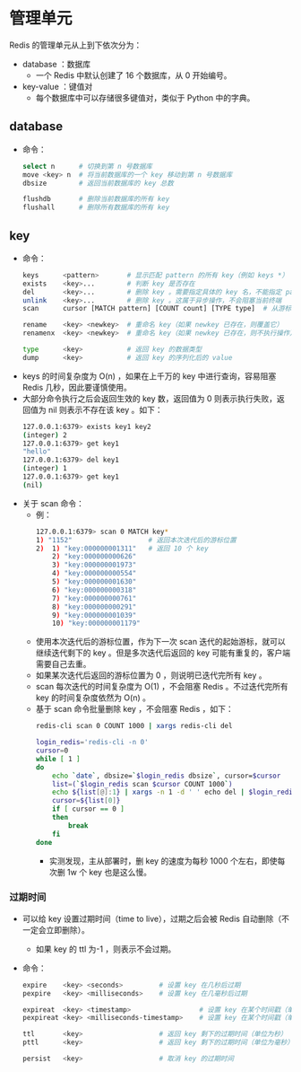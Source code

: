 # 管理单元

Redis 的管理单元从上到下依次分为：
- database ：数据库
  - 一个 Redis 中默认创建了 16 个数据库，从 0 开始编号。
- key-value ：键值对
  - 每个数据库中可以存储很多键值对，类似于 Python 中的字典。

## database

- 命令：
  ```sh
  select n      # 切换到第 n 号数据库
  move <key> n  # 将当前数据库的一个 key 移动到第 n 号数据库
  dbsize        # 返回当前数据库的 key 总数

  flushdb       # 删除当前数据库的所有 key
  flushall      # 删除所有数据库的所有 key
  ```

## key

- 命令：
  ```sh
  keys      <pattern>       # 显示匹配 pattern 的所有 key（例如 keys *）
  exists    <key>...        # 判断 key 是否存在
  del       <key>...        # 删除 key 。需要指定具体的 key 名，不能指定 pattern 。这属于同步操作，会阻塞当前终端
  unlink    <key>...        # 删除 key 。这属于异步操作，不会阻塞当前终端
  scan      cursor [MATCH pattern] [COUNT count] [TYPE type]  # 从游标 cursor 位置开始迭代一定数量的 key ，最多返回的数量为 count（默认为 10 ）

  rename    <key> <newkey>  # 重命名 key（如果 newkey 已存在，则覆盖它）
  renamenx  <key> <newkey>  # 重命名 key（如果 newkey 已存在，则不执行操作）

  type      <key>           # 返回 key 的数据类型
  dump      <key>           # 返回 key 的序列化后的 value
  ```
- keys 的时间复杂度为 O(n) ，如果在上千万的 key 中进行查询，容易阻塞 Redis 几秒，因此要谨慎使用。
- 大部分命令执行之后会返回生效的 key 数，返回值为 0 则表示执行失败，返回值为 nil 则表示不存在该 key 。如下：
  ```sh
  127.0.0.1:6379> exists key1 key2
  (integer) 2
  127.0.0.1:6379> get key1
  "hello"
  127.0.0.1:6379> del key1
  (integer) 1
  127.0.0.1:6379> get key1
  (nil)
  ```
- 关于 scan 命令：
  - 例：
    ```sh
    127.0.0.1:6379> scan 0 MATCH key*
    1) "1152"                   # 返回本次迭代后的游标位置
    2)  1) "key:000000001311"   # 返回 10 个 key
        2) "key:000000000626"
        3) "key:000000001973"
        4) "key:000000000554"
        5) "key:000000001630"
        6) "key:000000000318"
        7) "key:000000000761"
        8) "key:000000000291"
        9) "key:000000001039"
        10) "key:000000001179"
    ```
  - 使用本次迭代后的游标位置，作为下一次 scan 迭代的起始游标，就可以继续迭代剩下的 key 。但是多次迭代后返回的 key 可能有重复的，客户端需要自己去重。
  - 如果某次迭代后返回的游标位置为 0 ，则说明已迭代完所有 key 。
  - scan 每次迭代的时间复杂度为 O(1) ，不会阻塞 Redis 。不过迭代完所有 key 的时间复杂度依然为 O(n) 。
  - 基于 scan 命令批量删除 key ，不会阻塞 Redis ，如下：
    ```sh
    redis-cli scan 0 COUNT 1000 | xargs redis-cli del
    ```
    ```sh
    login_redis='redis-cli -n 0'
    cursor=0
    while [ 1 ]
    do
        echo `date`, dbsize=`$login_redis dbsize`, cursor=$cursor
        list=(`$login_redis scan $cursor COUNT 1000`)
        echo ${list[@]:1} | xargs -n 1 -d ' ' echo del | $login_redis > /dev/null
        cursor=${list[0]}
        if [ cursor == 0 ]
        then
            break
        fi
    done
    ```
    - 实测发现，主从部署时，删 key 的速度为每秒 1000 个左右，即使每次删 1w 个 key 也是这么慢。

### 过期时间

- 可以给 key 设置过期时间（time to live），过期之后会被 Redis 自动删除（不一定会立即删除）。
  - 如果 key 的 ttl 为-1 ，则表示不会过期。

- 命令：
  ```sh
  expire    <key> <seconds>         # 设置 key 在几秒后过期
  pexpire   <key> <milliseconds>    # 设置 key 在几毫秒后过期

  expireat  <key> <timestamp>                 # 设置 key 在某个时间戳（单位为秒）之后过期
  pexpireat <key> <milliseconds-timestamp>    # 设置 key 在某个时间戳（单位为毫秒）之后过期

  ttl       <key>                   # 返回 key 剩下的过期时间（单位为秒）
  pttl      <key>                   # 返回 key 剩下的过期时间（单位为毫秒）

  persist   <key>                   # 取消 key 的过期时间
  ```
